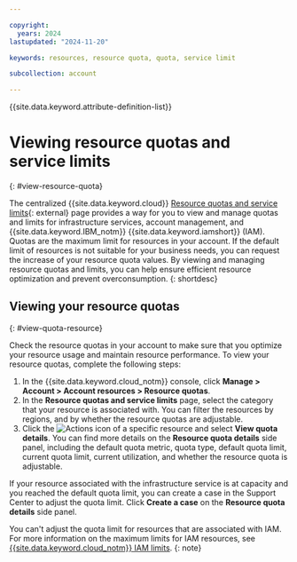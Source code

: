 ```yaml
---

copyright:
  years: 2024
lastupdated: "2024-11-20"

keywords: resources, resource quota, quota, service limit

subcollection: account

---
```


{{site.data.keyword.attribute-definition-list}}

# Viewing resource quotas and service limits
{: #view-resource-quota}

The centralized {{site.data.keyword.cloud}} [Resource quotas and service limits](/account/resource-quotas){: external} page provides a way for you to view and manage quotas and limits for infrastructure services, account management, and {{site.data.keyword.IBM_notm}} {{site.data.keyword.iamshort}} (IAM). Quotas are the maximum limit for resources in your account. If the default limit of resources is not suitable for your business needs, you can request the increase of your resource quota values. By viewing and managing resource quotas and limits, you can help ensure efficient resource optimization and prevent overconsumption.
{: shortdesc}

## Viewing your resource quotas
{: #view-quota-resource}

Check the resource quotas in your account to make sure that you optimize your resource usage and maintain resource performance. To view your resource quotas, complete the following steps:

1. In the {{site.data.keyword.cloud_notm}} console, click **Manage > Account > Account resources > Resource quotas**.
1. In the **Resource quotas and service limits** page, select the category that your resource is associated with. You can filter the resources by regions, and by whether the resource quotas are adjustable.
1. Click the ![Actions icon](../icons/action-menu-icon.svg "Actions") of a specific resource and select **View quota details**. You can find more details on the **Resource quota details** side panel, including the default quota metric, quota type, default quota limit, current quota limit, current utilization, and whether the resource quota is adjustable.

If your resource associated with the infrastructure service is at capacity and you reached the default quota limit, you can create a case in the Support Center to adjust the quota limit. Click **Create a case** on the **Resource quota details** side panel. 

You can't adjust the quota limit for resources that are associated with IAM. For more information on the maximum limits for IAM resources, see [{{site.data.keyword.cloud_notm}} IAM limits](/docs/account?topic=account-known-issues#access-tag-limits).
{: note}
